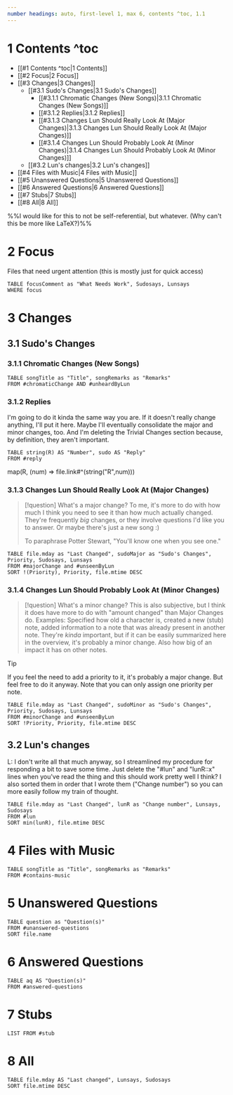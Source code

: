 ```yaml
---
number headings: auto, first-level 1, max 6, contents ^toc, 1.1
---
```


# 1 Contents ^toc

- [[#1 Contents ^toc|1 Contents]]
- [[#2 Focus|2 Focus]]
- [[#3 Changes|3 Changes]]
	- [[#3.1 Sudo's Changes|3.1 Sudo's Changes]]
		- [[#3.1.1 Chromatic Changes (New Songs)|3.1.1 Chromatic Changes (New Songs)]]
		- [[#3.1.2 Replies|3.1.2 Replies]]
		- [[#3.1.3 Changes Lun Should Really Look At (Major Changes)|3.1.3 Changes Lun Should Really Look At (Major Changes)]]
		- [[#3.1.4 Changes Lun Should Probably Look At (Minor Changes)|3.1.4 Changes Lun Should Probably Look At (Minor Changes)]]
	- [[#3.2 Lun's changes|3.2 Lun's changes]]
- [[#4 Files with Music|4 Files with Music]]
- [[#5 Unanswered Questions|5 Unanswered Questions]]
- [[#6 Answered Questions|6 Answered Questions]]
- [[#7 Stubs|7 Stubs]]
- [[#8 All|8 All]]

%%I would like for this to not be self-referential, but whatever. (Why can't this be more like LaTeX?)%%

# 2 Focus
Files that need urgent attention (this is mostly just for quick access)
```dataview
TABLE focusComment as "What Needs Work", Sudosays, Lunsays
WHERE focus
```

# 3 Changes
## 3.1 Sudo's Changes
### 3.1.1 Chromatic Changes (New Songs)
```dataview
TABLE songTitle as "Title", songRemarks as "Remarks"
FROM #chromaticChange AND #unheardByLun
```

### 3.1.2 Replies
I'm going to do it kinda the same way you are. If it doesn't really change anything, I'll put it here. Maybe I'll eventually consolidate the major and minor changes, too. And I'm deleting the Trivial Changes section because, by definition, they aren't important.
```dataview
TABLE string(R) AS "Number", sudo AS "Reply"
FROM #reply 
```
map(R, (num) => file.link#^(string("R",num)))
### 3.1.3 Changes Lun Should Really Look At (Major Changes)
>[!question] What's a major change?
>To me, it's more to do with how much I think you need to see it than how much actually changed. They're frequently *big* changes, or they involve questions I'd like you to answer. Or maybe there's just a new song :)
>
>To paraphrase Potter Stewart, "You'll know one when you see one."
```dataview
TABLE file.mday as "Last Changed", sudoMajor as "Sudo's Changes", Priority, Sudosays, Lunsays
FROM #majorChange and #unseenByLun
SORT !(Priority), Priority, file.mtime DESC
```

### 3.1.4 Changes Lun Should Probably Look At (Minor Changes)
>[!question] What's a minor change?
>This is also subjective, but I think it does have more to do with "amount changed" than Major Changes do. Examples: Specified how old a character is, created a new (stub) note, added information to a note that was already present in another note. They're *kinda* important, but if it can be easily summarized here in the overview, it's probably a minor change. Also how big of an impact it has on other notes.

>[!tip]
>If you feel the need to add a priority to it, it's probably a major change. But feel free to do it anyway. Note that you can only assign one priority per note.

```dataview
TABLE file.mday as "Last Changed", sudoMinor as "Sudo's Changes", Priority, Sudosays, Lunsays
FROM #minorChange and #unseenByLun 
SORT !Priority, Priority, file.mtime DESC
```

## 3.2 Lun's changes

L: I don't write all that much anyway, so I streamlined my procedure for responding a bit to save some time. Just delete the "#lun" and "lunR::x" lines when you've read the thing and this should work pretty well I think?
I also sorted them in order that I wrote them ("Change number") so you can more easily follow my train of thought.
```dataview
TABLE file.mday as "Last Changed", lunR as "Change number", Lunsays, Sudosays
FROM #lun
SORT min(lunR), file.mtime DESC
```

# 4 Files with Music
```dataview
TABLE songTitle as "Title", songRemarks as "Remarks"
FROM #contains-music 
```

# 5 Unanswered Questions
```dataview
TABLE question as "Question(s)"
FROM #unanswered-questions
SORT file.name
```

# 6 Answered Questions
```dataview
TABLE aq AS "Question(s)"
FROM #answered-questions 
```

# 7 Stubs
```dataview
LIST FROM #stub 
```
# 8 All
```dataview
TABLE file.mday AS "Last changed", Lunsays, Sudosays
SORT file.mtime DESC
```
